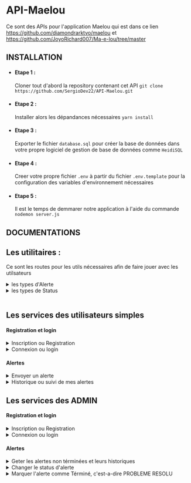 # API-Maelou

Ce sont des APIs pour l'application Maelou qui est dans ce lien https://github.com/diamondrarktvo/maelou et https://github.com/JoyoRichard007/Ma-e-lou/tree/master

## INSTALLATION

- #### Etape 1 :

  Cloner tout d'abord la repository contenant cet API
  `git clone https://github.com/SergioDev22/API-Maelou.git`

- #### Etape 2 :

  Installer alors les dépandances nécessaires
  `yarn install`

- #### Etape 3 :

  Exporter le fichier `database.sql` pour créer la base de données dans votre propre logiciel de gestion de base de données comme `HeidiSQL`

- #### Etape 4 :

  Creer votre propre fichier `.env` à partir du fichier `.env.template` pour la configuration des variables d'environnement nécessaires

- #### Etape 5 :
  Il est le temps de demmarer notre application à l'aide du commande `nodemon server.js`

## DOCUMENTATIONS

## Les utilitaires :

Ce sont les routes pour les utils nécessaires afin de faire jouer avec les utilsateurs

<details>
<summary>les types d'Alerte</summary>

- <details>
  <summary>Request</summary>

  ```http
  GET <host>:<port>/api/v1/utils/alerte-type
  ```

  </details>

- <details>
    <summary>Response (200)</summary>

  ```json
    [
        {
          "id": <id>,
          "nom": <nom du type d'alerte>,
          "description": <description de ce type>
        },
        {
          "id": <id>,
          "nom": <nom du type d'alerte>,
          "description": <description de ce type>
        },
        {
          "id": <id>,
          "nom": <nom du type d'alerte>,
          "description": <description de ce type>
        },
        ...
    ]
  ```

    </details>

  </details>

<details>
<summary>les types de Status</summary>

- <details>
  <summary>Request</summary>

  ```http
  GET <host>:<port>/api/v1/utils/status-type
  ```

  </details>

- <details>
    <summary>Response (200)</summary>

  ```json
  [
    {
      "id": 1,
      "nom": "NOUVEAU"
    },
    {
      "id": 2,
      "nom": "PRISE"
    },
    {
      "id": 3,
      "nom": "EN PROGRES"
    },
    {
      "id": 4,
      "nom": "EN ATTENTE"
    }
  ]
  ```

    </details>

  </details>

<br >

## Les services des utilisateurs simples

#### Registration et login

<details>
<summary>Inscription ou Registration</summary>

- <details>
  <summary>Request</summary>

  **NB** : Pour prendre en compte le PDC de l'utilsateur,
  Il faut envoyer les données en `multipart/form-data`
  avec le champ de la photo nommé "pdc"

  ```http
  POST <host>:<port>/api/v1/user/register
  formdata(
    "nom": string | required,
    "prenom": string | required,
    "facebook": string | required,
    "cin": string | NOT required,
    "adresse": string | required,
    "nom_utilisateur": string | required,
    "mot_de_passe": string | required,
    "pdc": file | NOT required,
  )
  ```

  Sinon, Envoyer tout simplement les données en `json`

  ```http
  POST <host>:<port>/api/v1/user/register
  {
    "nom": string | required,
    "prenom": string | required,
    "facebook": string | required,
    "cin": string | NOT required,
    "adresse": string | required,
    "nom_utilisateur": string | required,
    "mot_de_passe": string | required,
  }
  ```

  </details>

- <details>
    <summary>Response (200)</summary>

  ```json
    {
        "message": "User registered successfully!",
        "data": {
            "id": <id>,
            "nom": <nom de l'utilisateur> ,
            "prenom": <prénom de l'utilisateur>,
            "adresse": <adresse de l'utilisateur>,
            "token": <token>
        }
    }
  ```

    </details>

  </details>

<details>
<summary>Connexion ou login </summary>

- <details>
  <summary>Request</summary>

  ```http
  POST <host>:<port>/api/v1/user/login
  {
    "nom_utilisateur": string | required,
    "mot_de_passe": string | required,
  }
  ```

  </details>

- <details>
    <summary>Response (200)</summary>

  ```json
    {

        "message": "User logged in successfully!",
        "data": {
            "id": <id>,
            "nom": <nom de l'utilisateur> ,
            "prenom": <prénom de l'utilisateur>,
            "adresse": <adresse de l'utilisateur>,
            "token": <token>
        }
    }
  ```

    </details>

  </details>

#### Alertes

<details>
<summary> Envoyer un alerte </summary>

- <details>
  <summary>Request</summary>

  _id_Type_ : Type d'alerte dans utilitaire

  ```http
  POST <host>:<port>/api/v1/alert
  Authorization: Bearer <token>

  {
    "longitude": string | required,
    "latitude": string | required,
    "id_Utilisateur": number | required
  }

  ```

  </details>

- <details>
    <summary>Response (200)</summary>

  ```json
    {
      "id": <id de l'alerte dans bdd>,
      "message": "Alert sended succesfuly!"
    }
  ```

    </details>

  </details>

<details>
<summary> Historique ou suivi de mes alertes </summary>

- <details>
  <summary>Request</summary>

  ```http
  GET <host>:<port>/api/v1/alert/my-alert
  Authorization: Bearer <token>
  ```

  </details>

- <details>
    <summary>Response (200)</summary>

  ```json
  [
    {
      "id": <id_alerte>,
      "content": {
        "date_post": <date_post>,
        "longitude": <longitude>,
        "latitude": <latitude>
      },
      "type_Alert": {
        "id": <id_Type_alerte>,
        "nom": <son_nom>
      },
      "status_Alert": {
        "id": <id_Status_alerte>,
        "nom": <son_nom>
      },
      "closed": {
        "isClosed": <true | false >,
        "date_closed": <date_si_cloturé>
      }
    },
    {
      "id": <id_alerte>,
      "content": {
        "date_post": <date_post>,
        "longitude": <longitude>,
        "latitude": <latitude>
      },
      "type_Alert": {
        "id": <id_Type_alerte>,
        "nom": <son_nom>
      },
      "status_Alert": {
        "id": <id_Status_alerte>,
        "nom": <son_nom>
      },
      "closed": {
        "isClosed": <true | false >,
        "date_closed": <date_si_cloturé>
      }
    },
    ...
  ]
  ```

    </details>

  </details>

## Les services des ADMIN

#### Registration et login

<details>
<summary>Inscription ou Registration</summary>

- <details>
  <summary>Request</summary>

  **NB : Cet action a besoin d'un pouvoir super Admin(isSuper===true)**

  ```http
  POST <host>:<port>/api/v1/admin/register
  {
    "nom": string | required,
    "prenom": string | required,
    "grade": string | required,
    "poste": string | required,
    "nom_utilisateur": string | required,
    "mot_de_passe": string | required,
    "isSuper": boolean | NOT required,

  }
  ```

  </details>

- <details>
    <summary>Response (200)</summary>

  ```json
    {
      "message": "Admin registered successfully!",
      "id": <id>,
      "data": {
        "nom": <nom>,
        "prenom": <prénom>,
        "grade": <grade>,
        "poste": <poste>,
        "nom_utilisateur": <nom_utilisateur>,
        "isSuper": false
      },
      "token": <token>
    }
  ```

    </details>

  </details>

<details>
<summary>Connexion ou login </summary>

- <details>
  <summary>Request</summary>

  ```http
  POST <host>:<port>/api/v1/admin/login
  {
    "nom_utilisateur": string | required,
    "mot_de_passe": string | required,
  }
  ```

  </details>

- <details>
    <summary>Response (200)</summary>

  ```json
    {
      "message": "Admin registered successfully!",
      "id": <id>,
      "data": {
        "nom": <nom>,
        "prenom": <prénom>,
        "grade": <grade>,
        "poste": <poste>,
        "nom_utilisateur": <nom_utilisateur>,
        "isSuper": false
      },
      "token": <token>
    }
  ```

    </details>

  </details>

#### Alertes

<details>
<summary> Geter les alertes  non términées et leurs historiques </summary>

- <details>
  <summary>Request</summary>

  ```http
  GET <host>:<port>/api/v1/alert
  Authorization: Bearer <token_admin>
  ```

  </details>

- <details>
    <summary>Response (200)</summary>

  ```json
    [
      {
        "id":<id_Alert> ,
        "people": {
          "id": <id_de_la_personne_sender>,
          "nom": <son_nom>,
          "prenom": <son_prenom>,
          "cin": <son_cin>,
          "facebook": <son_pseudo_fb>,
          "adresse": <son_adresse>
        },
        "content": {
          "date_post": <date_post_d_alerte>,
          "longitude": <son_longitude>,
          "latitude": <son_latitude>
        },
        "type_Alert": {
          "id": <id_type_alerte>,
          "nom": <son_nom>
        },
        "status_Alert": {
          "id": <id_status_alerte>,
           "nom": <son_nom>
        }
      },
      {
        "id":<id_Alert> ,
        "people": {
          "id": <id_de_la_personne_sender>,
          "nom": <son_nom>,
          "prenom": <son_prenom>,
          "cin": <son_cin>,
          "facebook": <son_pseudo_fb>,
          "adresse": <son_adresse>
        },
        "content": {
          "date_post": <date_post_d_alerte>,
          "longitude": <son_longitude>,
          "latitude": <son_latitude>
        },
        "type_Alert": {
          "id": <id_type_alerte>,
          "nom": <son_nom>
        },
        "status_Alert": {
          "id": <id_status_alerte>,
           "nom": <son_nom>
        }
      },
      ...
    ]
  ```

    </details>

  </details>

<details>
<summary> Changer le status d'alerte </summary>

- <details>
  Cet API permet de changer le status d'Alerte
  **NB** : les types de status sont vu aux utilitaires
  <summary>Request</summary>

  ```http
  PATCH <host>:<port>/api/v1/alert/<id_Alerte>
  Authorization: Bearer <token_admin>

  {
    "id_Admin" : <id_Admin>,
    "id_Status": <id_Status_pour_le_changement>
  }
  ```

  </details>

- <details>
    <summary>Response (200)</summary>

  ```json
  {
    "message": "Alert status changed succesfuly for   Alert <id_Alerte>"
  }
  ```

    </details>

  </details>

<details>
<summary> Marquer l'alerte comme Términé, c'est-a-dire PROBLEME RESOLU </summary>

- <details>
  <summary>Request</summary>

  ```http
  PATCH <host>:<port>/api/v1/alert/close/<id_Alerte>
  Authorization: Bearer <token_admin>

  {
    "id_Admin" : <id_Admin>
  }
  ```

  </details>

- <details>
    <summary>Response (200)</summary>

  ```json
  {
    "message": "Alert status changed \"TERMINE\" succesfuly for Alert <id_Alerte>"
  }
  ```

    </details>

  </details>
